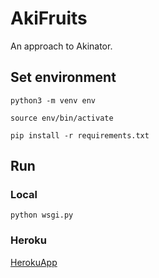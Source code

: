 # AkiFruits
An approach to Akinator.

## Set environment

`python3 -m venv env`

`source env/bin/activate`

`pip install -r requirements.txt`

## Run

### Local
`python wsgi.py`

### Heroku

[HerokuApp](https://akifruits.herokuapp.com/)